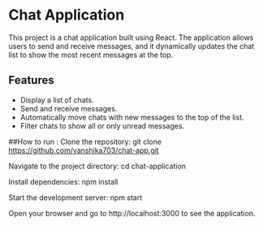 # Chat Application

This project is a chat application built using React. The application allows users to send and receive messages, and it dynamically updates the chat list to show the most recent messages at the top.

## Features

- Display a list of chats.
- Send and receive messages.
- Automatically move chats with new messages to the top of the list.
- Filter chats to show all or only unread messages.


##How to run :
Clone the repository:
git clone https://github.com/vanshika703/chat-app.git

Navigate to the project directory:
cd chat-application

Install dependencies:
npm install

Start the development server:
npm start

Open your browser and go to http://localhost:3000 to see the application.
